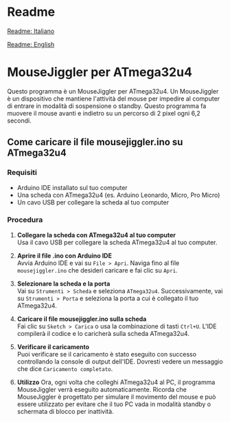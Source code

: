 # Readme

[Readme: Italiano](./README_IT.md)

[Readme: English](./README.md)

# MouseJiggler per ATmega32u4

Questo programma è un MouseJiggler per ATmega32u4. Un MouseJiggler è un dispositivo che mantiene l'attività del mouse per impedire al computer di entrare in modalità di sospensione o standby. Questo programma fa muovere il mouse avanti e indietro su un percorso di 2 pixel ogni 6,2 secondi.

## Come caricare il file mousejiggler.ino su ATmega32u4

### Requisiti

- Arduino IDE installato sul tuo computer
- Una scheda con ATmega32u4 (es. Arduino Leonardo, Micro, Pro Micro)
- Un cavo USB per collegare la scheda al tuo computer

### Procedura

1. **Collegare la scheda con ATmega32u4 al tuo computer**  
   Usa il cavo USB per collegare la scheda ATmega32u4 al tuo computer.

2. **Aprire il file .ino con Arduino IDE**  
   Avvia Arduino IDE e vai su `File > Apri`. Naviga fino al file `mousejiggler.ino` che desideri caricare e fai clic su `Apri`.

3. **Selezionare la scheda e la porta**  
   Vai su `Strumenti > Scheda` e seleziona `ATmega32u4`. Successivamente, vai su `Strumenti > Porta` e seleziona la porta a cui è collegato il tuo ATmega32u4.

4. **Caricare il file mousejiggler.ino sulla scheda**  
   Fai clic su `Sketch > Carica` o usa la combinazione di tasti `Ctrl+U`. L'IDE compilerà il codice e lo caricherà sulla scheda ATmega32u4.

5. **Verificare il caricamento**  
   Puoi verificare se il caricamento è stato eseguito con successo controllando la console di output dell'IDE. Dovresti vedere un messaggio che dice `Caricamento completato`.

6. **Utilizzo**
   Ora, ogni volta che colleghi ATmega32u4 al PC, il programma MouseJiggler verrà eseguito automaticamente. Ricorda che MouseJiggler è progettato per simulare il movimento del mouse e può essere utilizzato per evitare che il tuo PC vada in modalità standby o schermata di blocco per inattività.


